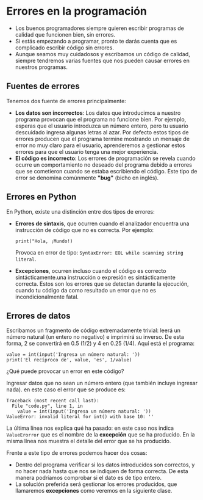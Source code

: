 # Errores en la programación

* Los buenos programadores siempre quieren escribir programas de calidad que funcionen bien, sin errores.
* Si estás empezando a programar, pronto te darás cuenta que es complicado escribir código sin errores.
* Aunque seamos muy cuidadosos y escribamos un código de calidad, siempre tendremos varias fuentes que nos pueden causar errores en nuestros programas.

## Fuentes de errores

Tenemos dos fuente de errores principalmente:

* **Los datos son incorrectos**: Los datos que introducimos a nuestro programa provocan que el programa no funcione bien. Por ejemplo, esperas que el usuario introduzca un número entero, pero tu usuario descuidado ingresa algunas letras al azar.
Por defecto estos tipos de errores producen que el programa termine mostrando un mensaje de error no muy claro para el usuario, aprenderemos a gestionar estos errores para que el usuario tenga una mejor experiencia.
* **El código es incorrecto**: Los errores de programación se revela cuando ocurre un comportamiento no deseado del programa debido a errores que se cometieron cuando se estaba escribiendo el código. Este tipo de error se denomina comúnmente **"bug"** (bicho en inglés).

## Errores en Python

En Python, existe una distinción entre dos tipos de errores:

* **Errores de sintaxis**, que ocurren cuando el analizador encuentra una instrucción de código que no es correcta. Por ejemplo:

    ```
    print("Hola, ¡Mundo!)
    ```
    Provoca en error de tipo: `SyntaxError: EOL while scanning string literal`.
* **Excepciones**, ocurren incluso cuando el código es correcto sintácticamente.una instrucción o expresión es sintácticamente correcta. Estos son los errores que se detectan durante la ejecución, cuando tu código da como resultado un error que no es incondicionalmente fatal.

## Errores de datos

Escribamos un fragmento de código extremadamente trivial: leerá un número natural (un entero no negativo) e imprimirá su inverso. De esta forma, 2 se convertirá en 0.5 (1/2) y 4 en 0.25 (1/4). Aquí está el programa:

```
value = int(input('Ingresa un número natural: '))
print('El recíproco de', value, 'es', 1/value)
```

¿Qué puede provocar un error en este código?

Ingresar datos que no sean un número entero (que también incluye ingresar nada). en este caso el error que se produce es:
```
Traceback (most recent call last):
  File "code.py", line 1, in 
    value = int(input('Ingresa un número natural: '))
ValueError: invalid literal for int() with base 10: ''
```

La última línea nos explica qué ha pasado: en este caso nos indica `ValueErorror` que es el nombre de la **excepción** que se ha producido. En la misma línea nos muestra el detalle del error que se ha producido.

Frente a este tipo de errores podemos hacer dos cosas:

* Dentro del programa verificar si los datos introducidos son correctos, y no hacer nada hasta que nos se indiquen de forma correcta. De esta manera podríamos comprobar si el dato es de tipo entero. 
* La solución preferida será gestionar los errores producidos, que llamaremos **excepciones** como veremos en la siguiente clase.

